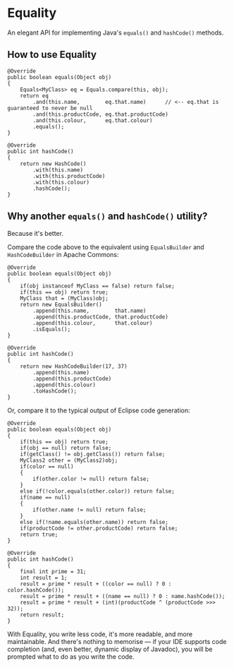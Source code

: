 # Equality

An elegant API for implementing Java's `equals()` and `hashCode()` methods.

## How to use Equality

    @Override
    public boolean equals(Object obj)
    {
        Equals<MyClass> eq = Equals.compare(this, obj);
        return eq
            .and(this.name,        eq.that.name)      // <-- eq.that is guaranteed to never be null
            .and(this.productCode, eq.that.productCode)
            .and(this.colour,      eq.that.colour)
            .equals();
    }
    
    @Override
    public int hashCode()
    {
        return new HashCode()
            .with(this.name)
            .with(this.productCode)
            .with(this.colour)
            .hashCode();
    }

## Why another `equals()` and `hashCode()` utility?

Because it's better.

Compare the code above to the equivalent using `EqualsBuilder` and `HashCodeBuilder` in Apache Commons:

    @Override
    public boolean equals(Object obj)
    {
        if(obj instanceof MyClass == false) return false;
        if(this == obj) return true;
        MyClass that = (MyClass)obj;
        return new EqualsBuilder()
            .append(this.name,        that.name)
            .append(this.productCode, that.productCode)
            .append(this.colour,      that.colour)
            .isEquals();
    }
    
    @Override
    public int hashCode()
    {
        return new HashCodeBuilder(17, 37)
            .append(this.name)
            .append(this.productCode)
            .append(this.colour)
            .toHashCode();
    }

Or, compare it to the typical output of Eclipse code generation:

    @Override
    public boolean equals(Object obj)
    {
        if(this == obj) return true;
        if(obj == null) return false;
        if(getClass() != obj.getClass()) return false;
        MyClass2 other = (MyClass2)obj;
        if(color == null)
        {
        	if(other.color != null) return false;
        }
        else if(!color.equals(other.color)) return false;
        if(name == null)
        {
        	if(other.name != null) return false;
        }
        else if(!name.equals(other.name)) return false;
        if(productCode != other.productCode) return false;
        return true;
    }
    
    @Override
    public int hashCode()
    {
        final int prime = 31;
        int result = 1;
        result = prime * result + ((color == null) ? 0 : color.hashCode());
        result = prime * result + ((name == null) ? 0 : name.hashCode());
        result = prime * result + (int)(productCode ^ (productCode >>> 32));
        return result;
    }

With Equality, you write less code, it's more readable, and more maintainable. And there's nothing to memorise — if your IDE supports code completion (and, even better, dynamic display of Javadoc), you will be prompted what to do as you write the code.
